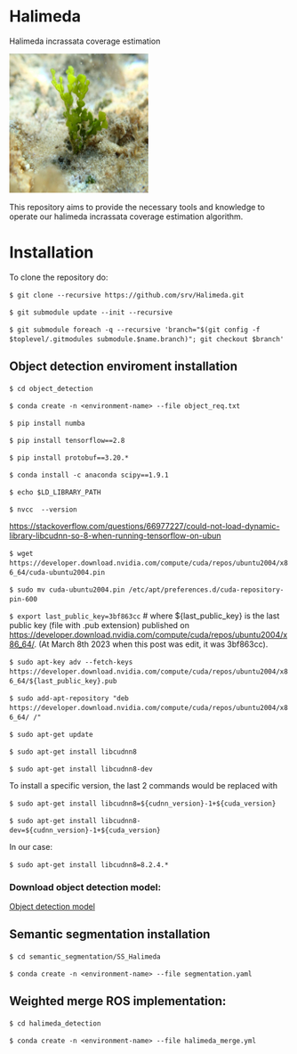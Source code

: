 # Halimeda
Halimeda incrassata coverage estimation

 <img src="dataset/OD/test/halimeda_205.JPG" width="250">

This repository aims to provide the necessary tools and knowledge to operate our halimeda incrassata coverage estimation algorithm.

# Installation

To clone the repository do:

`$ git clone --recursive https://github.com/srv/Halimeda.git` 

`$ git submodule update --init --recursive`

`$ git submodule foreach -q --recursive 'branch="$(git config -f $toplevel/.gitmodules submodule.$name.branch)"; git checkout $branch'`


## Object detection enviroment installation

`$ cd object_detection`

`$ conda create -n <environment-name> --file object_req.txt`

`$ pip install numba`

`$ pip install tensorflow==2.8`

`$ pip install protobuf==3.20.*`

`$ conda install -c anaconda scipy==1.9.1`

`$ echo $LD_LIBRARY_PATH`

`$ nvcc  --version`

https://stackoverflow.com/questions/66977227/could-not-load-dynamic-library-libcudnn-so-8-when-running-tensorflow-on-ubun

`$ wget https://developer.download.nvidia.com/compute/cuda/repos/ubuntu2004/x86_64/cuda-ubuntu2004.pin`

`$ sudo mv cuda-ubuntu2004.pin /etc/apt/preferences.d/cuda-repository-pin-600`

`$ export last_public_key=3bf863cc` # where ${last_public_key} is the last public key (file with .pub extension) published on https://developer.download.nvidia.com/compute/cuda/repos/ubuntu2004/x86_64/. (At March 8th 2023 when this post was edit, it was 3bf863cc).

`$ sudo apt-key adv --fetch-keys https://developer.download.nvidia.com/compute/cuda/repos/ubuntu2004/x86_64/${last_public_key}.pub`

`$ sudo add-apt-repository "deb https://developer.download.nvidia.com/compute/cuda/repos/ubuntu2004/x86_64/ /"`

`$ sudo apt-get update`

`$ sudo apt-get install libcudnn8`

`$ sudo apt-get install libcudnn8-dev`

To install a specific version, the last 2 commands would be replaced with

`$ sudo apt-get install libcudnn8=${cudnn_version}-1+${cuda_version}`

`$ sudo apt-get install libcudnn8-dev=${cudnn_version}-1+${cuda_version}`

In our case:

`$ sudo apt-get install libcudnn8=8.2.4.*` 

### Download object detection model:

[Object detection model](https://zenodo.org/record/7611869#.Y_xsFSbMJD8)

## Semantic segmentation installation

`$ cd semantic_segmentation/SS_Halimeda`

`$ conda create -n <environment-name> --file segmentation.yaml`

## Weighted merge ROS implementation:
 
 `$ cd halimeda_detection`

`$ conda create -n <environment-name> --file halimeda_merge.yml`
